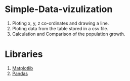 # Simple-Data-vizulization

1. Ploting x, y, z co-ordinates and drawing a line.
2. Ploting data from the table stored in a csv file.
3. Calculation and Comparison of the population growth. 

# Libraries

1. [Matplotlib](https://matplotlib.org/)
2. [Pandas](https://pandas.pydata.org/)
